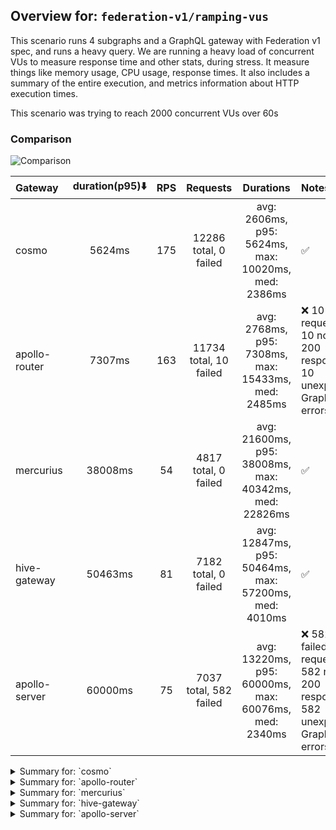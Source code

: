## Overview for: `federation-v1/ramping-vus`


This scenario runs 4 subgraphs and a GraphQL gateway with Federation v1 spec, and runs a heavy query. We are running a heavy load of concurrent VUs to measure response time and other stats, during stress. It measure things like memory usage, CPU usage, response times. It also includes a summary of the entire execution, and metrics information about HTTP execution times.


This scenario was trying to reach 2000 concurrent VUs over 60s


### Comparison


<img src="https://imagedelivery.net/KYe9TScr4TldYHA48pczVg/5ad74c92-4f8b-4bfb-6886-fb4ce4885d00/public" alt="Comparison" />


| Gateway       | duration(p95)⬇️ |  RPS  |        Requests        |                       Durations                        | Notes                                                                       |
| :------------ | :-------------: | :---: | :--------------------: | :----------------------------------------------------: | :-------------------------------------------------------------------------- |
| cosmo         |     5624ms      |  175  | 12286 total, 0 failed  |  avg: 2606ms, p95: 5624ms, max: 10020ms, med: 2386ms   | ✅                                                                           |
| apollo-router |     7307ms      |  163  | 11734 total, 10 failed |  avg: 2768ms, p95: 7308ms, max: 15433ms, med: 2485ms   | ❌ 10 failed requests, 10 non-200 responses, 10 unexpected GraphQL errors    |
| mercurius     |     38008ms     |  54   |  4817 total, 0 failed  | avg: 21600ms, p95: 38008ms, max: 40342ms, med: 22826ms | ✅                                                                           |
| hive-gateway  |     50463ms     |  81   |  7182 total, 0 failed  | avg: 12847ms, p95: 50464ms, max: 57200ms, med: 4010ms  | ✅                                                                           |
| apollo-server |     60000ms     |  75   | 7037 total, 582 failed | avg: 13220ms, p95: 60000ms, max: 60076ms, med: 2340ms  | ❌ 582 failed requests, 582 non-200 responses, 582 unexpected GraphQL errors |



<details>
  <summary>Summary for: `cosmo`</summary>

  **K6 Output**




```
     ✓ response code was 200
     ✓ no graphql errors
     ✓ valid response structure

     █ setup

     checks.........................: 100.00% ✓ 36798      ✗ 0     
     data_received..................: 1.1 GB  15 MB/s
     data_sent......................: 15 MB   208 kB/s
     http_req_blocked...............: avg=326.81ms min=1.57µs  med=3.97µs  max=9.23s  p(90)=1.34s    p(95)=2.55s   
     http_req_connecting............: avg=318.35ms min=0s      med=0s      max=9.23s  p(90)=1.29s    p(95)=2.54s   
     http_req_duration..............: avg=2.6s     min=3.83ms  med=2.38s   max=10.02s p(90)=4.78s    p(95)=5.62s   
       { expected_response:true }...: avg=2.6s     min=3.83ms  med=2.38s   max=10.02s p(90)=4.78s    p(95)=5.62s   
     http_req_failed................: 0.00%   ✓ 0          ✗ 12286 
     http_req_receiving.............: avg=115.9ms  min=34.94µs med=78.02µs max=6.25s  p(90)=7.2ms    p(95)=977.48ms
     http_req_sending...............: avg=158.3ms  min=7.82µs  med=20.15µs max=6.74s  p(90)=478.27ms p(95)=1.01s   
     http_req_tls_handshaking.......: avg=0s       min=0s      med=0s      max=0s     p(90)=0s       p(95)=0s      
     http_req_waiting...............: avg=2.33s    min=3.65ms  med=2.2s    max=8.76s  p(90)=4.47s    p(95)=4.85s   
     http_reqs......................: 12286   175.201077/s
     iteration_duration.............: avg=5.74s    min=12.85ms med=4.78s   max=26.17s p(90)=11.73s   p(95)=14.1s   
     iterations.....................: 12266   174.915873/s
     vus............................: 4       min=4        max=1998
     vus_max........................: 2000    min=2000     max=2000
```


**Performance Overview**


<img src="https://imagedelivery.net/KYe9TScr4TldYHA48pczVg/326c7509-17f1-45a4-dc57-04f15148ab00/public" alt="Performance Overview" />


**Subgraphs Overview**


<img src="https://imagedelivery.net/KYe9TScr4TldYHA48pczVg/ae795a7f-5908-4a0e-06d1-f0232d1fb800/public" alt="Subgraphs Overview" />


**HTTP Overview**


<img src="https://imagedelivery.net/KYe9TScr4TldYHA48pczVg/a7b16c86-1416-48d1-b42d-99c3e76e3200/public" alt="HTTP Overview" />


  </details>

<details>
  <summary>Summary for: `apollo-router`</summary>

  **K6 Output**




```
     ✗ response code was 200
      ↳  99% — ✓ 11704 / ✗ 10
     ✗ no graphql errors
      ↳  99% — ✓ 11704 / ✗ 10
     ✓ valid response structure

     █ setup

     checks.........................: 99.94% ✓ 35112      ✗ 20    
     data_received..................: 1.0 GB 14 MB/s
     data_sent......................: 14 MB  194 kB/s
     http_req_blocked...............: avg=284.57ms min=1.82µs   med=3.89µs  max=13.1s  p(90)=198.72ms p(95)=2.29s   
     http_req_connecting............: avg=256.8ms  min=0s       med=0s      max=10.42s p(90)=174.07ms p(95)=2.2s    
     http_req_duration..............: avg=2.76s    min=355.33µs med=2.48s   max=15.43s p(90)=5.49s    p(95)=7.3s    
       { expected_response:true }...: avg=2.76s    min=6.67ms   med=2.48s   max=15.43s p(90)=5.48s    p(95)=7.27s   
     http_req_failed................: 0.08%  ✓ 10         ✗ 11724 
     http_req_receiving.............: avg=735.97ms min=0s       med=105.7µs max=12.47s p(90)=2.85s    p(95)=4.76s   
     http_req_sending...............: avg=182.23ms min=8.26µs   med=19.25µs max=11.79s p(90)=128.94ms p(95)=909.27ms
     http_req_tls_handshaking.......: avg=0s       min=0s       med=0s      max=0s     p(90)=0s       p(95)=0s      
     http_req_waiting...............: avg=1.84s    min=10.92µs  med=1.4s    max=9.03s  p(90)=4.24s    p(95)=4.86s   
     http_reqs......................: 11734  163.692823/s
     iteration_duration.............: avg=6.23s    min=35.61ms  med=5.25s   max=32.46s p(90)=12.87s   p(95)=15.53s  
     iterations.....................: 11714  163.413817/s
     vus............................: 379    min=67       max=1971
     vus_max........................: 2000   min=2000     max=2000
```


**Performance Overview**


<img src="https://imagedelivery.net/KYe9TScr4TldYHA48pczVg/0bece9af-1b00-4432-1873-5c36e09b1200/public" alt="Performance Overview" />


**Subgraphs Overview**


<img src="https://imagedelivery.net/KYe9TScr4TldYHA48pczVg/260634dc-caf2-4d85-3cee-35e318597400/public" alt="Subgraphs Overview" />


**HTTP Overview**


<img src="https://imagedelivery.net/KYe9TScr4TldYHA48pczVg/85902ca8-5140-4771-4191-ce4257072900/public" alt="HTTP Overview" />


  </details>

<details>
  <summary>Summary for: `mercurius`</summary>

  **K6 Output**




```
     ✓ response code was 200
     ✓ no graphql errors
     ✓ valid response structure

     █ setup

     checks.........................: 100.00% ✓ 14391     ✗ 0     
     data_received..................: 423 MB  4.7 MB/s
     data_sent......................: 5.7 MB  64 kB/s
     http_req_blocked...............: avg=286.02µs min=1.76µs   med=5.09µs   max=51.32ms p(90)=537.71µs p(95)=684.81µs
     http_req_connecting............: avg=249.87µs min=0s       med=0s       max=51.25ms p(90)=461.26µs p(95)=606.4µs 
     http_req_duration..............: avg=21.59s   min=17.67ms  med=22.82s   max=40.34s  p(90)=37.23s   p(95)=38s     
       { expected_response:true }...: avg=21.59s   min=17.67ms  med=22.82s   max=40.34s  p(90)=37.23s   p(95)=38s     
     http_req_failed................: 0.00%   ✓ 0         ✗ 4817  
     http_req_receiving.............: avg=45.31ms  min=33.86µs  med=118.89µs max=3.46s   p(90)=382.77µs p(95)=4.71ms  
     http_req_sending...............: avg=58.61µs  min=9.52µs   med=31.36µs  max=12.54ms p(90)=72.41µs  p(95)=93.09µs 
     http_req_tls_handshaking.......: avg=0s       min=0s       med=0s       max=0s      p(90)=0s       p(95)=0s      
     http_req_waiting...............: avg=21.55s   min=17.53ms  med=22.82s   max=38.87s  p(90)=37s      p(95)=37.74s  
     http_reqs......................: 4817    54.020115/s
     iteration_duration.............: avg=21.91s   min=155.68ms med=22.91s   max=42.28s  p(90)=37.6s    p(95)=38.39s  
     iterations.....................: 4797    53.795825/s
     vus............................: 264     min=51      max=2000
     vus_max........................: 2000    min=2000    max=2000
```


**Performance Overview**


<img src="https://imagedelivery.net/KYe9TScr4TldYHA48pczVg/951e48ea-f63d-4fbd-070b-b98e28328000/public" alt="Performance Overview" />


**Subgraphs Overview**


<img src="https://imagedelivery.net/KYe9TScr4TldYHA48pczVg/058a2833-0371-4c23-f5a8-b9aeb18d8200/public" alt="Subgraphs Overview" />


**HTTP Overview**


<img src="https://imagedelivery.net/KYe9TScr4TldYHA48pczVg/4d101cc0-cf7f-4eab-c768-36fb3142e900/public" alt="HTTP Overview" />


  </details>

<details>
  <summary>Summary for: `hive-gateway`</summary>

  **K6 Output**




```
     ✓ response code was 200
     ✓ no graphql errors
     ✓ valid response structure

     █ setup

     checks.........................: 100.00% ✓ 21486     ✗ 0     
     data_received..................: 631 MB  7.2 MB/s
     data_sent......................: 8.5 MB  97 kB/s
     http_req_blocked...............: avg=6.31ms min=2.34µs   med=6.24µs   max=365.06ms p(90)=8.97ms   p(95)=42.22ms
     http_req_connecting............: avg=6.17ms min=0s       med=0s       max=365ms    p(90)=8.73ms   p(95)=41.13ms
     http_req_duration..............: avg=12.84s min=18.07ms  med=4.01s    max=57.2s    p(90)=44.33s   p(95)=50.46s 
       { expected_response:true }...: avg=12.84s min=18.07ms  med=4.01s    max=57.2s    p(90)=44.33s   p(95)=50.46s 
     http_req_failed................: 0.00%   ✓ 0         ✗ 7182  
     http_req_receiving.............: avg=2.77ms min=44.86µs  med=134.87µs max=436.51ms p(90)=2.62ms   p(95)=8.22ms 
     http_req_sending...............: avg=2.88ms min=10.11µs  med=35.01µs  max=377.02ms p(90)=854.47µs p(95)=19.72ms
     http_req_tls_handshaking.......: avg=0s     min=0s       med=0s       max=0s       p(90)=0s       p(95)=0s     
     http_req_waiting...............: avg=12.84s min=17.92ms  med=4s       max=57.15s   p(90)=44.32s   p(95)=50.45s 
     http_reqs......................: 7182    81.936074/s
     iteration_duration.............: avg=12.96s min=194.59ms med=4.09s    max=57.59s   p(90)=44.47s   p(95)=50.53s 
     iterations.....................: 7162    81.707904/s
     vus............................: 3       min=3       max=1999
     vus_max........................: 2000    min=2000    max=2000
```


**Performance Overview**


<img src="https://imagedelivery.net/KYe9TScr4TldYHA48pczVg/43651be7-2e1c-4796-5c54-8b0539c20d00/public" alt="Performance Overview" />


**Subgraphs Overview**


<img src="https://imagedelivery.net/KYe9TScr4TldYHA48pczVg/0ac7d479-75d3-4bcd-dcd9-3130aa3c4300/public" alt="Subgraphs Overview" />


**HTTP Overview**


<img src="https://imagedelivery.net/KYe9TScr4TldYHA48pczVg/6b021507-37b0-4c85-588e-caf394706900/public" alt="HTTP Overview" />


  </details>

<details>
  <summary>Summary for: `apollo-server`</summary>

  **K6 Output**




```
     ✗ response code was 200
      ↳  91% — ✓ 6435 / ✗ 582
     ✗ no graphql errors
      ↳  91% — ✓ 6435 / ✗ 582
     ✓ valid response structure

     █ setup

     checks.........................: 94.31% ✓ 19305     ✗ 1164  
     data_received..................: 567 MB 6.1 MB/s
     data_sent......................: 8.4 MB 91 kB/s
     http_req_blocked...............: avg=581.21µs min=1.5µs   med=4.05µs   max=120.93ms p(90)=438.53µs p(95)=676.86µs
     http_req_connecting............: avg=547.71µs min=0s      med=0s       max=120.84ms p(90)=362.2µs  p(95)=578.45µs
     http_req_duration..............: avg=13.21s   min=13.2ms  med=2.34s    max=1m0s     p(90)=58.03s   p(95)=1m0s    
       { expected_response:true }...: avg=9s       min=13.2ms  med=2.26s    max=59.98s   p(90)=38.33s   p(95)=43.39s  
     http_req_failed................: 8.27%  ✓ 582       ✗ 6455  
     http_req_receiving.............: avg=284.34µs min=0s      med=115.88µs max=115.64ms p(90)=189.26µs p(95)=260.38µs
     http_req_sending...............: avg=264.48µs min=8.71µs  med=21.59µs  max=98.32ms  p(90)=70.29µs  p(95)=124µs   
     http_req_tls_handshaking.......: avg=0s       min=0s      med=0s       max=0s       p(90)=0s       p(95)=0s      
     http_req_waiting...............: avg=13.21s   min=13.1ms  med=2.33s    max=1m0s     p(90)=58.03s   p(95)=1m0s    
     http_reqs......................: 7037   75.823663/s
     iteration_duration.............: avg=13.27s   min=64.02ms med=2.36s    max=1m0s     p(90)=58.05s   p(95)=1m0s    
     iterations.....................: 7017   75.608163/s
     vus............................: 15     min=15      max=2000
     vus_max........................: 2000   min=2000    max=2000
```


**Performance Overview**


<img src="https://imagedelivery.net/KYe9TScr4TldYHA48pczVg/d713f0a3-a96e-4be2-1de7-3ce8a4e0b800/public" alt="Performance Overview" />


**Subgraphs Overview**


<img src="https://imagedelivery.net/KYe9TScr4TldYHA48pczVg/edf5832c-7f2c-427c-455d-42c84e1ba900/public" alt="Subgraphs Overview" />


**HTTP Overview**


<img src="https://imagedelivery.net/KYe9TScr4TldYHA48pczVg/67af8cdc-e7dc-4240-5595-719ff155d600/public" alt="HTTP Overview" />


  </details>